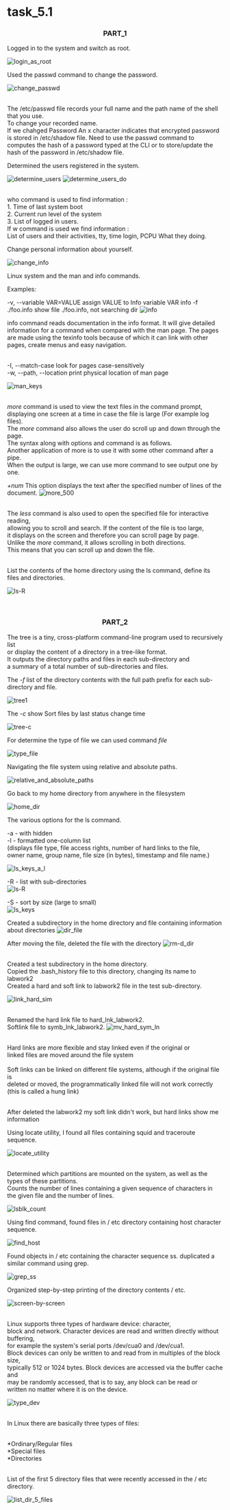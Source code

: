 # task_5.1

<h3 align="center">PART_1</h3>

Logged in to the system and switch as root.

![login_as_root](screans/login_as_root.png "figure")

Used the passwd command to change the password.

![change_passwd](screans/change_passwd.png "figure")

<br>The /etc/passwd file records your full name and the path name of the shell that you use. 
<br>To change your recorded name.
<br>If we chahged Password An x character indicates that encrypted password is stored 
in /etc/shadow file. 
Need to use the passwd command to computes the hash of a password typed at the CLI or 
to store/update the hash of the password in /etc/shadow file.


Determined the users registered in the system.

![determine_users](screans/determine_users.png "figure")
![determine_users_do](screans/determine_users_do.png "figure")

<br>who command is used to find information :
<br>1. Time of last system boot
<br>2. Current run level of the system
<br>3. List of logged in users.
<br>If w command is used we find information :
<br> List of users and their activities, tty, time login, PCPU What they doing.


Change personal information about yourself.

![change_info](screans/change_info.png "figure")

Linux system and the man and info commands.

Examples:

-v, --variable VAR=VALUE     assign VALUE to Info variable VAR
info -f ./foo.info           show file ./foo.info, not searching dir
![info](screans/info.png "figure")

info command reads documentation in the info format.
 It will give detailed information for a command when compared with the man page. 
The pages are made using the texinfo tools because of which it can link 
with other pages, create menus and easy navigation.


<br>
-I, --match-case           look for pages case-sensitively
<br>-w, --path, --location     print physical location of man page

![man_keys](screans/man_keys.png "figure")


<br>_more_ command is used to view the text files in the command prompt, 
<br>displaying one screen at a time in case the file is large (For example log files). 
<br>The _more_ command also allows the user do scroll up and down through the page. 
<br>The syntax along with options and command is as follows. 
<br>Another application of more is to use it with some other command after a pipe. 
<br>When the output is large, we can use more command to see output one by one.


_+num_ This option displays the text after the specified number of lines of the document.
![more_500](screans/more_500.png "figure")



<br>The _less_ command is also used to open the specified file for interactive reading, 
<br>allowing you to scroll and search. If the content of the file is too large, 
<br>it displays on the screen and therefore you can scroll page by page. 
<br>Unlike the _more_ command, it allows scrolling in both directions. 
<br>This means that you can scroll up and down the file.

<br>List the contents of the home directory using the ls command, define its files and directories.

![ls-R](screans/ls-R.png "figure")

<br>



<h3 align="center">PART_2</h3>

The tree is a tiny, cross-platform command-line program used to recursively list 
<br>or display the content of a directory in a tree-like format. 
<br>It outputs the directory paths and files in each sub-directory and 
<br>a summary of a total number of sub-directories and files.

The _-f_ list of the directory contents with the full path prefix 
for each sub-directory and file.

![tree1](screans/tree1.png "figure")

The _-c_ show Sort files by last status change time

![tree-c](screans/tree-c.png "figure")

For determine the type of file we can  used command _file_

![type_file](screans/type_file.png "figure")

Navigating the file system using relative and absolute paths.

![relative_and_absolute_paths](screans/relative_and_absolute_paths.png "figure")

Go back to my home directory from anywhere in the filesystem 

![home_dir](screans/home_dir.png "figure")

The various options for the ls command.


-a - with hidden
<br>-l - formatted one-column list 
<br>(displays file type, file access rights, number of hard links to the file, 
<br>owner name, group name, file size (in bytes), timestamp and file name.)

![ls_keys_a_l](screans/ls_keys_a_l.png "figure")

-R - list with sub-directories
<br>
![ls-R](screans/ls-R.png "figure")
<br>

-S - sort by size (large to small)
<br>
![ls_keys](screans/ls_keys.png "figure")

Created a subdirectory in the home directory and file containing information about directories
![dir_file](screans/dir_file.png "figure")

After moving the file, deleted the file with the directory
![rm-d_dir](screans/rm-d_dir.png "figure")
 
<br>Created a test subdirectory in the home directory.
<br>Copied the .bash_history file to this directory, changing its name to labwork2
<br>Created a hard and soft link to labwork2 file in the test sub-directory.

![link_hard_sim](screans/link_hard_sim.png "figure")


<br>Renamed the hard link file to hard_lnk_labwork2.
<br>Softlink file to symb_lnk_labwork2.
![mv_hard_sym_ln](screans/mv_hard_sym_ln.png "figure")

<br>Hard links are more flexible and stay linked even if the original or 
<br>linked files are moved around the file system
<br>
<br>Soft links can be linked on different file systems, although if the original file is
<br>deleted or moved, the programmatically linked file will not work correctly (this is called a hung link)

<br>After deleted the labwork2 my soft link didn't work, but hard links show me information


Using locate utility, I found all files containing squid and traceroute sequence.

![locate_utility](screans/locate_utility.png "figure")


<br>Determined which partitions are mounted on the system, as well as the types of these partitions.
<br>Counts the number of lines containing a given sequence of characters in the given file and the number of lines.

![lsblk_count](screans/lsblk_count.png "figure")

Using find command, found files in / etc directory containing host character sequence.

![find_host](screans/find_host.png "figure")


Found objects in / etc containing the character sequence ss. duplicated a similar command using grep.

![grep_ss](screans/grep_ss.png "figure")


Organized step-by-step printing of the directory contents / etc.

![screen-by-screen](screans/screen-by-screen.png "figure")

<br>Linux supports three types of hardware device: character, 
<br>block and network. Character devices are read and written directly without buffering, 
<br>for example the system's serial ports /dev/cua0 and /dev/cua1. 
<br>Block devices can only be written to and read from in multiples of the block size, 
<br>typically 512 or 1024 bytes. Block devices are accessed via the buffer cache and 
<br>may be randomly accessed, that is to say, any block can be read or 
<br>written no matter where it is on the device.

![type_dev](screans/type_dev.png "figure")

<br>In Linux there are basically three types of files:

<br>*Ordinary/Regular files
<br>*Special files
<br>*Directories
                      
<br>List of the first 5 directory files that were recently accessed in the / etc directory.

![list_dir_5_files](screans/list_dir_5_files.png "figure")




